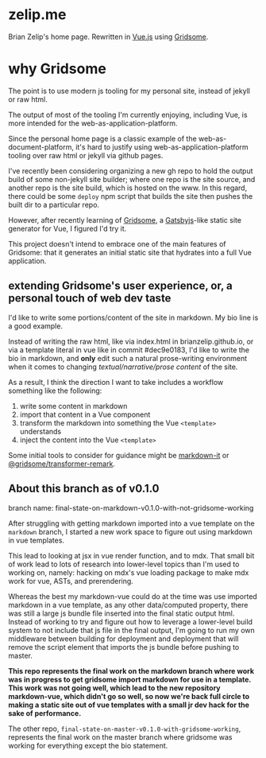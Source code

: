 # zelip.me

Brian Zelip's home page. Rewritten in [Vue.js](https://github.com/vuejs/vue) using [Gridsome](https://github.com/gridsome/gridsome).

# why Gridsome

The point is to use modern js tooling for my personal site, instead of jekyll or raw html.

The output of most of the tooling I'm currently enjoying, including Vue, is more intended for the web-as-application-platform.

Since the personal home page is a classic example of the web-as-document-platform, it's hard to justify using web-as-application-platform tooling over raw html or jekyll via github pages.

I've recently been considering organizing a new gh repo to hold the output build of some non-jekyll site builder; where one repo is the site source, and another repo is the site build, which is hosted on the www. In this regard, there could be some `deploy` npm script that builds the site then pushes the built dir to a particular repo.

However, after recently learning of [Gridsome](https://gridsome.org), a [Gatsbyjs](https://gatsbyjs.org)-like static site generator for Vue, I figured I'd try it.

This project doesn't intend to embrace one of the main features of Gridsome: that it generates an initial static site that hydrates into a full Vue application.

## extending Gridsome's user experience, or, a personal touch of web dev taste

I'd like to write some portions/content of the site in markdown. My bio line is a good example.

Instead of writing the raw html, like via index.html in brianzelip.github.io, or via a template literal in vue like in commit #dec9e0183, I'd like to write the bio in markdown, and **only** edit such a natural prose-writing environment when it comes to changing _textual/narrative/prose content_ of the site.

As a result, I think the direction I want to take includes a workflow something like the following:

1. write some content in markdown
2. import that content in a Vue component
3. transform the markdown into something the Vue `<template>` understands
4. inject the content into the Vue `<template>`

Some initial tools to consider for guidance might be [markdown-it](https://github.com/markdown-it/markdown-it) or [@gridsome/transformer-remark](https://gridsome.org/plugins/@gridsome/transformer-remark).

## About this branch as of v0.1.0

branch name: final-state-on-markdown-v0.1.0-with-not-gridsome-working

After struggling with getting markdown imported into a vue template on the `markdown` branch, I started a new work space to figure out using markdown in vue templates.

This lead to looking at jsx in vue render function, and to mdx. That small bit of work lead to lots of research into lower-level topics than I'm used to working on, namely: hacking on mdx's vue loading package to make mdx work for vue, ASTs, and prerendering.

Whereas the best my markdown-vue could do at the time was use imported markdown in a vue template, as any other data/computed property, there was still a large js bundle file inserted into the final static output html. Instead of working to try and figure out how to leverage a lower-level build system to not include that js file in the final output, I'm going to run my own middleware between building for deployment and deployment that will remove the script element that imports the js bundle before pushing to master.

**This repo represents the final work on the markdown branch where work was in progress to get gridsome import markdown for use in a template. This work was not going well, which lead to the new repository markdown-vue, which didn't go so well, so now we're back full circle to making a static site out of vue templates with a small jr dev hack for the sake of performance.**

The other repo, `final-state-on-master-v0.1.0-with-gridsome-working`, represents the final work on the master branch where gridsome was working for everything except the bio statement.
